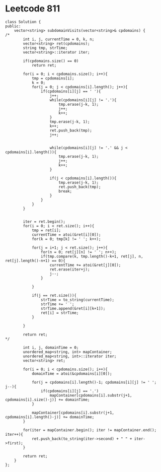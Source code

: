 # Leetcode 811
    class Solution {
    public:
        vector<string> subdomainVisits(vector<string>& cpdomains) {
    /*
            int i, j, currentTime = 0, k, n;
            vector<string> ret(cpdomains);
            string tmp, strTime;
            vector<string>::iterator iter;

            if(cpdomains.size() == 0)
                return ret;

            for(i = 0; i < cpdomains.size(); i++){
                tmp = cpdomains[i];
                k = 0;
                for(j = 0; j < cpdomains[i].length(); j++){
                    if(cpdomains[i][j] == ' '){
                        j++;
                        while(cpdomains[i][j] != '.'){
                            tmp.erase(j-k, 1);
                            j++;
                            k++;
                        }
                        tmp.erase(j-k, 1);
                        k++;
                        ret.push_back(tmp);                  
                        j++;


                        while(cpdomains[i][j] != '.' && j < cpdomains[i].length()){
                            tmp.erase(j-k, 1);
                            j++;
                            k++;
                        }

                        if(j < cpdomains[i].length()){
                            tmp.erase(j-k, 1);
                            ret.push_back(tmp);
                            break;
                        }
                    }
                }
            }


            iter = ret.begin();
            for(i = 0; i < ret.size(); i++){
                tmp = ret[i];
                currentTime = atoi(&ret[i][0]);
                for(k = 0; tmp[k] != ' '; k++);

                for(j = i+1; j < ret.size(); j++){
                    for(n = 0; ret[j][n] != ' '; n++);
                    if(tmp.compare(k, tmp.length()-k+1, ret[j], n, ret[j].length()-n+1) == 0){
                        currentTime += atoi(&ret[j][0]);
                        ret.erase(iter+j);
                        j--;
                    }

                }

                if(j == ret.size()){
                    strTime = to_string(currentTime);
                    strTime += ' ';
                    strTime.append(&ret[i][k+1]);
                    ret[i] = strTime;
                }            

            }

            return ret;
    */

            int i, j, domainTime = 0;
            unordered_map<string, int> mapContainer;
            unordered_map<string, int>::iterator iter;
            vector<string> ret;

            for(i = 0; i < cpdomains.size(); i++){
                domainTime = atoi(&cpdomains[i][0]);

                for(j = cpdomains[i].length()-1; cpdomains[i][j] != ' '; j--){
                    if(cpdomains[i][j] == '.')
                        mapContainer[cpdomains[i].substr(j+1, cpdomains[i].size()-j)] += domainTime;
                }

                mapContainer[cpdomains[i].substr(j+1, cpdomains[i].length()-j)] += domainTime;            
            }

            for(iter = mapContainer.begin(); iter != mapContainer.end(); iter++){
                ret.push_back(to_string(iter->second) + " " + iter->first);
            }

            return ret;
        }
    };
